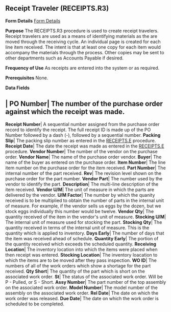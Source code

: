 ## Receipt Traveler (RECEIPTS.R3)
<PageHeader />

**Form Details**
[Form Details](../RECEIPTS-R3-1/README.md)

**Purpose**
The RECEIPTS.R3 procedure is used to create receipt travelers. Receipt
travelers are used as a means of identifying materials as the are moved
through the receiving cycle. An individual page is created for each line item
received. The intent is that at least one copy for each item would accompany
the materials through the process. Other copies may be sent to other
departments such as Accounts Payable if desired.

**Frequency of Use**
As receipts are entered into the system or as required.

**Prerequisites**
None.

**Data Fields**

| **PO Number**|  The number of the purchase order against which the receipt
was made.
-  
**Receipt Number**|  A sequential number assigned from the purchase order
record to identify the receipt. The full receipt ID is made up of the PO
Number followed by a dash (-), followed by a sequential number.
**Packing Slip**|  The packing slip number as entered in the
[RECEIPTS.E](../RECEIPTS-E/README.md) procedure.
**Receipt Date**|  The date the receipt was made as entered in the
[RECEIPTS.E](../RECEIPTS-E/README.md) procedure.
**Vendor Number**|  The number of the vendor on the purchase order.
**Vendor Name**|  The name of the purchase order vendor.
**Buyer**|  The name of the buyer as entered on the purchase order.
**Item Number**|  The line item number on the purchase order for the item
received.
**Part Number**|  The internal number of the part received.
**Rev**|  The revision level shown on the purchase order for the part number.
**Vendor Part**|  The number used by the vendor to identify the part.
**Description**|  The multi-line description of the item received.
**Vendor U/M**|  The unit of measure in which the parts are delivered by the
vendor.
**U/M Factor**|  The number by which the quanity received is to be multiplied
to obtain the number of parts in the internal unit of measure. For example, if
the vendor sells us eggs by the dozen, but we stock eggs individually this
number would be twelve.
**Vendor Qty**|  The quantity received of the item in the vendor's unit of
measure.
**Stocking U/M**|  The internal unit of measure used for stocking the part.
**Stocking Qty**|  The quantity received in terms of the internal unit of
measure. This is the quantity which is applied to inventory.
**Days Early**|  The number of days that the item was received ahead of
schedule.
**Quantity Early**|  The portion of the quantity received which exceeds the
scheduled quantity.
**Receiving Location**|  The inventory location into which the items were
placed when then receipt was entered.
**Stocking Location**|  The inventory loacation to which the items are to be
moved after they pass inspection.
**WO ID**|  The numbers of all of the work orders which show a shortage for
the part received.
**Qty Short**|  The quantity of the part which is short on the associated work
order.
**St**|  The status of the associated work order. Will be P - Pulled, or S -
Short.
**Assy Number**|  The part number of the top assembly on the associated work
order.
**Model Number**|  The model number of the assembly on the associated work
order.
**Rel Date**|  The date on which the work order was released.
**Due Date**|  The date on which the work order is scheduled to be completed.

<badge text= "Version 8.10.57 " vertical="middle" />

<PageFooter />

